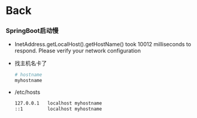 # Back

### SpringBoot启动慢

- InetAddress.getLocalHost().getHostName() took 10012 milliseconds to respond. Please verify your network configuration

- 找主机名卡了

  ~~~bash
  # hostname
  myhostname
  ~~~

- /etc/hosts

  ~~~bash
  127.0.0.1   localhost myhostname
  ::1         localhost myhostname
  ~~~

